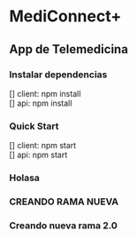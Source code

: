 # MediConnect+

## App de Telemedicina

### Instalar dependencias

[] client: npm install </br>
[] api: npm install

### Quick Start

[] client: npm start </br>
[] api: npm start

### Holasa

### CREANDO RAMA NUEVA

### Creando nueva rama 2.0
